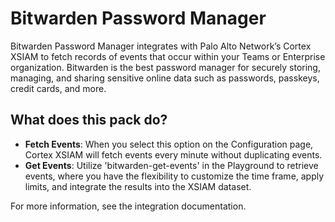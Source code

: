# Bitwarden Password Manager 
  
Bitwarden Password Manager integrates with Palo Alto Network’s Cortex XSIAM to fetch records of events that occur within your Teams or Enterprise organization. 
Bitwarden is the best password manager for securely storing, managing, and sharing sensitive online data such as passwords, passkeys, credit cards, and more.

## What does this pack do?
- **Fetch Events**: When you select this option on the Configuration page, Cortex XSIAM will fetch events every minute without duplicating events.
- **Get Events**: Utilize 'bitwarden-get-events' in the Playground to retrieve events, where you have the flexibility to customize the time frame, apply limits, and integrate the results into the XSIAM dataset.

For more information, see the integration documentation.